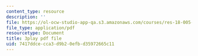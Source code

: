 ```yaml
---
content_type: resource
description: ''
file: https://ol-ocw-studio-app-qa.s3.amazonaws.com/courses/res-18-005-highlights-of-calculus-spring-2010/7417ddcecca3d9b20efbd35972665c11_kAv5pahIevE.pdf
file_type: application/pdf
resourcetype: Document
title: 3play pdf file
uid: 7417ddce-cca3-d9b2-0efb-d35972665c11
---
```

